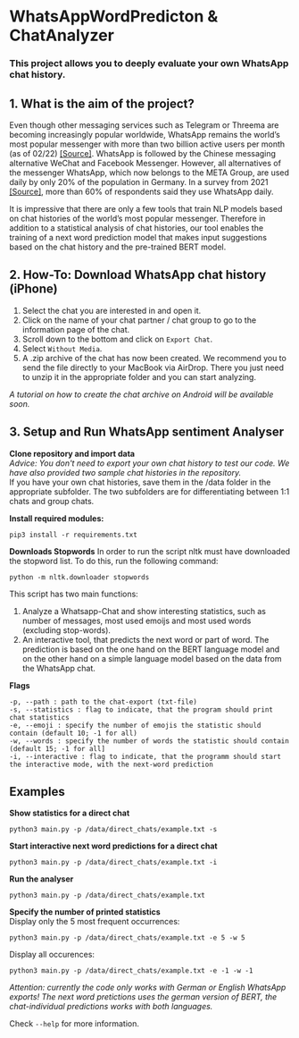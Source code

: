 # WhatsAppWordPredicton & ChatAnalyzer
### This project allows you to deeply evaluate your own WhatsApp chat history. 

## 1. What is the aim of the project?

Even though other messaging services such as Telegram or Threema are becoming increasingly popular worldwide, WhatsApp remains the world’s most popular messenger with more than two billion active users per month (as of 02/22) [[Source]](https://de.statista.com/themen/1973/instant-messenger). WhatsApp is followed by the Chinese messaging alternative WeChat and Facebook Messenger. However, all alternatives of the messenger WhatsApp, which now belongs to the META Group, are used daily by only 20% of the population in Germany. In a survey from 2021 [[Source]](https://www.messengerpeople.com/de/whatsapp-nutzerzahlen-deutschland), more than 60% of respondents said they use WhatsApp daily.

It is impressive that there are only a few tools that train NLP models based on chat histories of the world’s most popular messenger. Therefore in addition to a statistical analysis of chat histories, our tool enables the training of a next word prediction model that makes input suggestions based on the chat history and the pre-trained BERT model.

## 2. How-To: Download WhatsApp chat history (iPhone)
1. Select the chat you are interested in and open it.
2. Click on the name of your chat partner / chat group to go to the information page of the chat.
3. Scroll down to the bottom and click on `Export Chat`.
4. Select `Without Media`.
5. A .zip archive of the chat has now been created. We recommend you to send the file directly to your MacBook via AirDrop. There you just need to unzip it in the appropriate folder and you can start analyzing.

*A tutorial on how to create the chat archive on Android will be available soon.*

## 3. Setup and Run WhatsApp sentiment Analyser 
**Clone repository and import data**  
*Advice: You don't need to export your own chat history to test our code. We have also provided two sample chat histories in the repository.*  
If you have your own chat histories, save them in the /data folder in the appropriate subfolder. The two subfolders are for differentiating between 1:1 chats and group chats.

**Install required modules:**
```console
pip3 install -r requirements.txt
```

**Downloads Stopwords**
In order to run the script nltk must have downloaded the stopword list. To do this, run the following command:
```console
python -m nltk.downloader stopwords
```

This script has two main functions:
1. Analyze a Whatsapp-Chat and show interesting statistics, such as number of messages, most used emoijs and most used words (excluding stop-words).
2. An interactive tool, that predicts the next word or part of word. The prediction is based on the one hand on the BERT language model and on the other hand on a simple language model based on the data from the WhatsApp chat.

**Flags**
```console
-p, --path : path to the chat-export (txt-file)
-s, --statistics : flag to indicate, that the program should print chat statistics
-e, --emoji : specify the number of emojis the statistic should contain (default 10; -1 for all)
-w, --words : specify the number of words the statistic should contain (default 15; -1 for all]
-i, --interactive : flag to indicate, that the programm should start the interactive mode, with the next-word prediction
```

## Examples
**Show statistics for a direct chat**
```console
python3 main.py -p /data/direct_chats/example.txt -s
```

**Start interactive next word predictions for a direct chat**
```console
python3 main.py -p /data/direct_chats/example.txt -i
```

**Run the analyser**
```console
python3 main.py -p /data/direct_chats/example.txt
```

**Specify the number of printed statistics**  
Display only the 5 most frequent occurrences:
```console
python3 main.py -p /data/direct_chats/example.txt -e 5 -w 5
```
Display all occurences:
```console
python3 main.py -p /data/direct_chats/example.txt -e -1 -w -1
```

*Attention: currently the code only works with German or English WhatsApp exports!*
*The next word pretictions uses the german version of BERT, the chat-individual predictions works with both languages.*

Check `--help` for more information.
